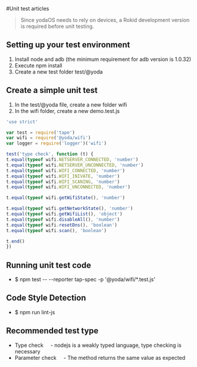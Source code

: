 #Unit test articles
> Since yodaOS needs to rely on devices, a Rokid development version is required before unit testing.

## Setting up your test environment
1. Install node and adb (the minimum requirement for adb version is 1.0.32)
2. Execute npm install
3. Create a new test folder test/@yoda

## Create a simple unit test
1. In the test/@yoda file, create a new folder wifi
2. In the wifi folder, create a new demo.test.js

``` js
'use strict'

var test = require('tape')
var wifi = require('@yoda/wifi')
var logger = require('logger')('wifi')

test('type check', function (t) {
t.equal(typeof wifi.NETSERVER_CONNECTED, 'number')
t.equal(typeof wifi.NETSERVER_UNCONNECTED, 'number')
t.equal(typeof wifi.WIFI_CONNECTED, 'number')
t.equal(typeof wifi.WIFI_INIVATE, 'number')
t.equal(typeof wifi.WIFI_SCANING, 'number')
t.equal(typeof wifi.WIFI_UNCONNECTED, 'number')

t.equal(typeof wifi.getWifiState(), 'number')

t.equal(typeof wifi.getNetworkState(), 'number')
t.equal(typeof wifi.getWifiList(), 'object')
t.equal(typeof wifi.disableAll(), 'number')
t.equal(typeof wifi.resetDns(), 'boolean')
t.equal(typeof wifi.scan(), 'boolean')

t.end()
})
```

## Running unit test code
- $ npm test -- --reporter tap-spec -p '@yoda/wifi/*.test.js'

## Code Style Detection
- $ npm run lint-js


## Recommended test type
- Type check
    - nodejs is a weakly typed language, type checking is necessary
- Parameter check
    - The method returns the same value as expected
